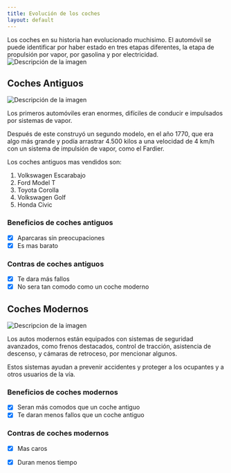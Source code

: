 ```yaml
---
title: Evolución de los coches
layout: default
---
```


Los coches en su historia han evolucionado muchisimo. El automóvil se puede identificar por haber estado en tres etapas diferentes, la etapa de propulsión por vapor, por gasolina y por electricidad.
<img src="https://noticias.coches.com/wp-content/uploads/2014/03/volkswagen-viejo-nuevo-700x394.jpg" alt="Descripción de la imagen">
## Coches Antiguos
<img src="https://www.itevelesa.com/media/uploads/duesenberg-j-ls8u1x.jpg" alt="Descripción de la imagen">

Los primeros automóviles eran enormes, difíciles de conducir e impulsados por sistemas de vapor. 

Después de este construyó un segundo modelo, en el año 1770, que era algo más grande y podía arrastrar 4.500 kilos a una velocidad de 4 km/h con un sistema de impulsión de vapor, como el Fardier.

Los coches antiguos mas vendidos son:
1. Volkswagen Escarabajo
2. Ford Model T
3. Toyota Corolla
4. Volkswagen Golf
5. Honda Civic

### Beneficios de coches antiguos
- [x] Aparcaras sin preocupaciones
- [x] Es mas barato

### Contras de coches antiguos
- [x] Te dara más fallos
- [x] No sera tan comodo como un coche moderno

## Coches Modernos
<img src="https://static.motor.es/fotos-noticias/2021/10/mansory-audi-rs-7-sportback-202181859-1634117149_3.jpg" alt="Descripcion de la imagen">

Los autos modernos están equipados con sistemas de seguridad avanzados, como frenos destacados, control de tracción, asistencia de descenso, y cámaras de retroceso, por mencionar algunos. 

Estos sistemas ayudan a prevenir accidentes y proteger a los ocupantes y a otros usuarios de la vía.

### Beneficios de coches modernos
- [x] Seran más comodos que un coche antiguo
- [x] Te daran menos fallos que un coche antiguo

### Contras de coches modernos
- [x] Mas caros
- [X] Duran menos tiempo 


